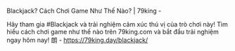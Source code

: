 Blackjack? Cách Chơi Game Như Thế Nào? | 79king - 

Hãy tham gia #Blackjack và trải nghiệm cảm xúc thú vị của trò chơi này! Tìm hiểu cách chơi game như thế nào trên 79king.com và bắt đầu trải nghiệm ngay hôm nay! 朗 - https://79king.day/blackjack/
